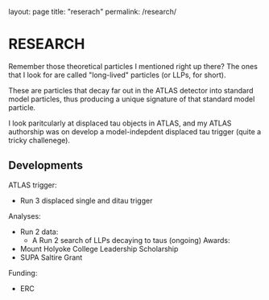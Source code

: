 layout: page
title: "reserach"
permalink: /research/

# RESEARCH

Remember those theoretical particles I mentioned right up there? The ones that I look for are called "long-lived" particles (or LLPs, for short). 

These are particles that decay far out in the ATLAS detector into standard model particles, thus producing a unique signature of that standard model particle. 

I look paritcularly at displaced tau objects in ATLAS, and my ATLAS authorship was on develop a model-indepdent displaced tau trigger (quite a tricky challenege).  

## Developments

ATLAS trigger:
- Run 3 displaced single and ditau trigger 

Analyses:
- Run 2 data:
	- A Run 2 search of LLPs decaying to taus (ongoing)
Awards:
- Mount Holyoke College Leadership Scholarship
- SUPA Saltire Grant

Funding:
- ERC